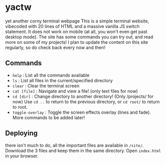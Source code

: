 # yactw
yet another corny terminal webpage
This is a simple terminal website, vibecoded with 20 lines of HTML and a massive vanilla JS switch statement. It does not work on mobile (at all, you won't even get past desktop mode). The site has some commands you can try out, and read more on some of my projects! I plan to update the content on this site regularly, so do check back every now and then!

## Commands
- `help` : List all the commands available
- `ls` : List all files in the current/specified directory
- `clear` : Clear the terminal screen
- `cat [file]` : Navigate and view a file! (only text files for now)
- `cd [dir]` : Change directory to another directory! (Only /projects/ for now) Use `cd ..` to return to the previous directory, or `cd root/` to return to root.
- `toggle-overlay` : Toggle the screen effects overlay (lines and fade).
More commands to be added later!

## Deploying
there isn't much to do, all the important files are available in `/site/`. Download the 3 files and keep them in the same directory. Open `index.html` in your browser.
